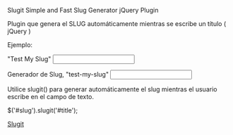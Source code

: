 Slugit Simple and Fast Slug Generator jQuery Plugin

Plugin que genera el SLUG automáticamente mientras se escribe un título ( jQuery )

Ejemplo:

<label for="title">"Test My Slug"</label>
<input type="text" name="title" id="title">

<label for="slug">Generador de Slug, "test-my-slug"</label>
<input type="text" name="slug" id="slug">

Utilice slugit() para generar automáticamente el slug mientras el usuario escribe en el campo de texto.

$('#slug').slugit('#title');

[Slugit](https://estebanrfp.github.io/slugit)